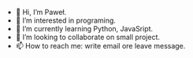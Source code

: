 - 👋 Hi, I’m Paweł.
- 👀 I’m interested in programing.
- 🌱 I’m currently learning Python, JavaSript.
- 💞️ I’m looking to collaborate on small project.
- 📫 How to reach me: write email ore leave message.

<!---
indexpz/indexpz is a ✨ special ✨ repository because its `README.md` (this file) appears on your GitHub profile.
You can click the Preview link to take a look at your changes.
--->
